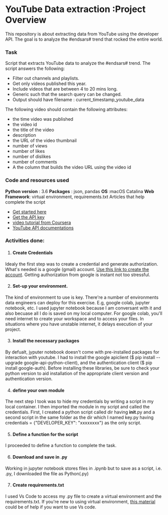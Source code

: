 # YouTube Data extraction :Project Overview

This repository is about extracting data from YouTube using the developer API. The goal is to analyze the #endsars# trend that rocked the entire world.

### Task
Script that extracts YouTube data to analyze the #endsars# trend.
The script answers the following:
*	Filter out channels and playlists.
*	Get only videos published this year.
*	Include videos that are between 4 to 20 mins long.
*	Generic such that the search query can be changed.
*   Output should have filename : current_timestamp_youtube_data


The following video should contain the following attributes:
*	the time video was published
*   the video id
*	the title of the video
*	description
*	the URL of the video thumbnail
*	number of views
*	number of likes
*	number of dislikes
*	number of comments
*   A the column that builds the video URL using the video id

### Code and resources used
**Python version** : 3.6
**Packages** : json, pandas
**OS** :macOS Catalina
**Web Framework**: virtual environment, requirements.txt
Articles that help complete the script
* [Get started here](https://developers.google.com/youtube/v3/getting-started)
* [Get the API key](https://rapidapi.com/blog/how-to-get-youtube-api-key)
* [video tutorial from Coursera](https://www.coursera.org/lecture/social-media-data-analytics/video-4-using-python-to-extract-data-from-youtube-hfelS)
* [YouTube API documentations](https://youtube-data-api.readthedocs.io/en/latest/youtube_api.html)

### Activities done:
1. #### Create Credentials
Idealy the first step was to create a credential and generate authorization. What's needed is a google (gmail) account. [Use this link to create the account](https://developers.google.com/youtube/v3/getting-started). Getting authorization from google is instant not too stressful.

2. #### Set-up your environment.
The kind of environment to use is key. There're a number of environments data engineers can deploy for this exercise. E.g, google colab, jupyter notebook, etc. I used jupyter notebook because I am conversant with it and also becuase all I do is saved on my local computer. For google colab, you'll need internet to create your workspace and to access your files. In situations where you have unstable internet, it delays execution of your project.

3. #### Install the necessary packages 
By defualt, jyputer notebook doesn't come with pre-installed packages for interaction with youtube. I had to install the google apiclient ($ pip install --upgrade google-api-python-client), and the authentication client ($ pip install google-auth). Before installing these libraries, be sure to check your python version to aid installation of the appropriate client version and authentication version.

4. #### define your own module
The next step I took was to hide my credentials by writing a script in my local container. I then imported the module in my script and called the credentials. First, I created a python script called dir having __init__.py and a second script in the same folder as the dir which I named key.py having credentials = {"DEVELOPER_KEY": "xxxxxxxx"} as the only script.

5. #### Define a function for the script
I proceeded to define a function to complete the task.

6. #### Download and save in .py
Working in jupyter notebook stores files in .ipynb but to save as a script, i.e. .py, I downloaded the file as Python(.py)

7. #### Create requirements.txt
I used Vs Code to access my .py file to create a virtual environment and the requirements.txt. If you're new to using virtual environment, [this material](https://code.visualstudio.com/docs/python/python-tutorial) could be of help if you want to use Vs code.
    
